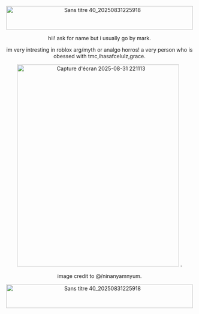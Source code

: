 

<p align="center"><img width="498" height="63" alt="Sans titre 40_20250831225918" src="https://github.com/user-attachments/assets/0e58eac6-3b99-4e5e-8a22-819a8bb607fc" /></p>
<p align="center">hii! ask for name but i usually go by mark.</p>
<p align="center">im very intresting in roblox arg/myth or analgo horros! a very person who is obessed with tmc,ihasafcelulz,grace.</p>
<p align="center"><img width="432" height="538" alt="Capture d'écran 2025-08-31 221113" src="https://github.com/user-attachments/assets/34a3f00d-2167-4312-9c5a-d6fa69850847" />
.</p>
<p align="center">image credit to @/ninanyamnyum.</p>
<p align="center"><img width="498" height="63" alt="Sans titre 40_20250831225918" src="https://github.com/user-attachments/assets/0e58eac6-3b99-4e5e-8a22-819a8bb607fc" /></p>
